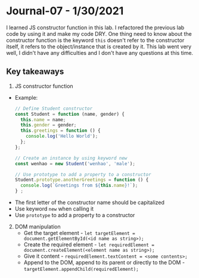 # Journal-07 - 1/30/2021  

I learned JS constructor function in this lab. I refactored the previous lab code by using it and make my code DRY. One thing need to know about the constructor function is the keyword `this` doesn't refer to the constructor itself, it refers to the object/instance that is created by it. This lab went very well, I didn't have any difficulties and I don't have any questions at this time. 

## Key takeaways  

1. JS constructor function  
  - Example:
    ```javascript
    // Define Student constructor
    const Student = function (name, gender) {
      this.name = name;
      this.gender = gender;
      this.greetings = function () {
        console.log('Hello World');
      };
    };

    // Create an instance by using keyword new 
    const wenhao = new Student('wenhao', 'male');

    // Use prototype to add a property to a constructor
    Student.prototype.anotherGreetings = function () {
      console.log(`Greetings from ${this.name}!`);
    } ;
    ```
  - The first letter of the constructor name should be capitalized
  - Use keyword `new` when calling it
  - Use `prototype` to add a property to a constructor

2. DOM manipulation
   - Get the target element - `let targetElement = document.getElementById(<id name as string>);`
   - Create the required element - `let requiredElement = document.createElement(<element name as string>);`
   - Give it content - `requiredElement.textContent = <some contents>;`
   - Append to the DOM, append to its parent or directly to the DOM - `targetElement.appendChild(requiredElement);`